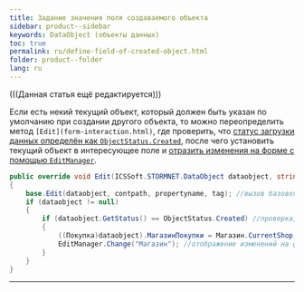 ```yaml
---
title: Задание значения поля создаваемого объекта
sidebar: product--sidebar
keywords: DataObject (объекты данных)
toc: true
permalink: ru/define-field-of-created-object.html
folder: product--folder
lang: ru
---
```


(((Данная статья ещё редактируется)))

Если есть некий текущий объект, который должен быть указан по умолчанию при создании другого объекта, то можно переопределить метод `[Edit](form-interaction.html)`, где проверить, что [статус загрузки данных определён как `ObjectStatus.Created`](object-status-and-loading-state.html), после чего установить текущий объект в интересующее поле и [отразить изменения на форме с помощью `EditManager`](edit-manager-change.html). 
```cs
public override void Edit(ICSSoft.STORMNET.DataObject dataobject, string contpath, string propertyname, object tag)
{
	base.Edit(dataobject, contpath, propertyname, tag); //вызов базового метода
	if (dataobject != null)
	{
		if (dataobject.GetStatus() == ObjectStatus.Created) //проверка, что объект ещё не сохранялся
		{
			((Покупка)dataobject).МагазинПокупки = Магазин.CurrentShop; //задание некоего текущего объекта
			EditManager.Change("Магазин"); //отображение изменений на форме
		}
	}
}
```
----